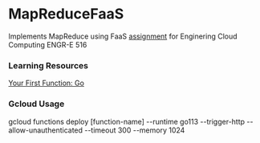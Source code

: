 # MapReduceFaaS
Implements MapReduce using FaaS [assignment](https://cgi.luddy.indiana.edu/~prateeks/cloud/faas-mr.html) for Enginering Cloud Computing ENGR-E 516

### Learning Resources
[Your First Function: Go](https://cloud.google.com/functions/docs/first-go)

### Gcloud Usage
gcloud functions deploy \[function-name\] --runtime go113 --trigger-http --allow-unauthenticated --timeout 300 --memory 1024

